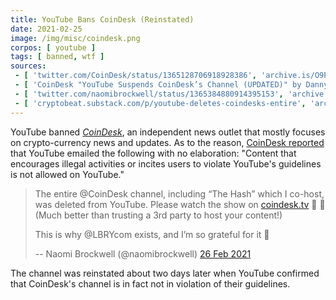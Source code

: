 ```yaml
---
title: YouTube Bans CoinDesk (Reinstated)
date: 2021-02-25
image: /img/misc/coindesk.png
corpos: [ youtube ]
tags: [ banned, wtf ]
sources:
 - [ 'twitter.com/CoinDesk/status/1365128706918928386', 'archive.is/O9PQW' ]
 - [ 'CoinDesk "YouTube Suspends CoinDesk’s Channel (UPDATED)" by Danny Nelson (27 Feb 2021)', 'archive.is/7VjX5' ]
 - [ 'twitter.com/naomibrockwell/status/1365384880914395153', 'archive.is/wvhA3' ]
 - [ 'cryptobeat.substack.com/p/youtube-deletes-coindesks-entire', 'archive.is/c7VfR' ]
---
```


YouTube banned [_CoinDesk_](https://www.coindesk.com/), an independent news
outlet that mostly focuses on crypto-currency news and updates. As to the
reason, [CoinDesk reported](https://archive.is/7VjX5#selection-6589.0-6589.184)
that YouTube emailed the following with no elaboration: "Content that
encourages illegal activities or incites users to violate YouTube's guidelines
is not allowed on YouTube."

> The entire @CoinDesk channel, including “The Hash” which I co-host, was
> deleted from YouTube. Please watch the show on
> [coindesk.tv](http://coindesk.tv) 🙏 🙏 (Much better than trusting a 3rd
> party to host your content!)
>
> This is why @LBRYcom exists, and I’m so grateful for it 🙏
>
> -- Naomi Brockwell (@naomibrockwell) [26 Feb 2021](https://archive.is/wvhA3)

The channel was reinstated about two days later when YouTube confirmed that
CoinDesk's channel is in fact not in violation of their guidelines.
